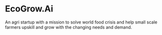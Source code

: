 # EcoGrow.Ai
An agri startup with a mission to solve world food crisis and help small scale farmers upskill and grow with the changing needs and demand.
